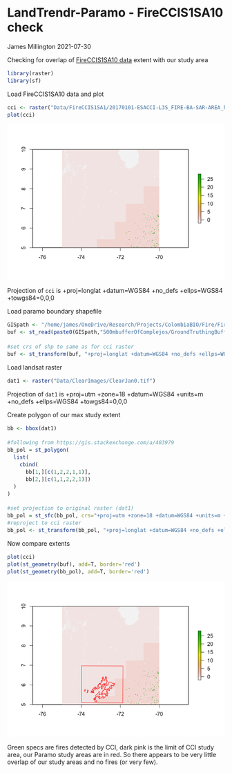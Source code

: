 LandTrendr-Paramo - FireCCIS1SA10 check
================
James Millington
2021-07-30

Checking for overlap of [FireCCIS1SA10
data](https://geogra.uah.es/fire_cci/fireccis1sa10.php) extent with our
study area

``` r
library(raster)
library(sf)
```

Load FireCCIS1SA10 data and plot

``` r
cci <- raster("Data/FireCCIS1SA1/20170101-ESACCI-L3S_FIRE-BA-SAR-AREA_h21v16-fv1.0/20170101-ESACCI-L3S_FIRE-BA-SAR-AREA_h21v16-fv1.0-JD.tif")
plot(cci)
```

![](CCI_analysis_files/figure-gfm/unnamed-chunk-2-1.png)<!-- -->

Projection of `cci` is +proj=longlat +datum=WGS84 +no\_defs +ellps=WGS84
+towgs84=0,0,0

Load paramo boundary shapefile

``` r
GISpath <- "/home/james/OneDrive/Research/Projects/ColombiaBIO/Fire/Fire GIS Files/" #linux
buf <- st_read(paste0(GISpath,"500mbufferOfComplejos/GroundTruthingBuffer500m.shp"))

#set crs of shp to same as for cci raster
buf <- st_transform(buf, "+proj=longlat +datum=WGS84 +no_defs +ellps=WGS84 +towgs84=0,0,0")
```

Load landsat raster

``` r
dat1 <- raster("Data/ClearImages/ClearJan0.tif")
```

Projection of `dat1` is +proj=utm +zone=18 +datum=WGS84 +units=m
+no\_defs +ellps=WGS84 +towgs84=0,0,0

Create polygon of our max study extent

``` r
bb <- bbox(dat1)

#following from https://gis.stackexchange.com/a/403979
bb_pol = st_polygon(
  list(
    cbind(
      bb[1,][c(1,2,2,1,1)], 
      bb[2,][c(1,1,2,2,1)])
  )
)

#set projection to original raster (dat1)
bb_pol = st_sfc(bb_pol, crs="+proj=utm +zone=18 +datum=WGS84 +units=m +no_defs +ellps=WGS84 +towgs84=0,0,0")
#reproject to cci raster
bb_pol <- st_transform(bb_pol, "+proj=longlat +datum=WGS84 +no_defs +ellps=WGS84 +towgs84=0,0,0")
```

Now compare extents

``` r
plot(cci)
plot(st_geometry(buf), add=T, border='red')
plot(st_geometry(bb_pol), add=T, border='red')
```

![](CCI_analysis_files/figure-gfm/unnamed-chunk-6-1.png)<!-- -->

Green specs are fires detected by CCI, dark pink is the limit of CCI
study area, our Paramo study areas are in red. So there appears to be
very little overlap of our study areas and no fires (or very few).
